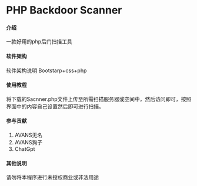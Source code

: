 # PHP Backdoor Scanner

#### 介绍
一款好用的php后门扫描工具

#### 软件架构
软件架构说明
Bootstarp+css+php

#### 使用教程
将下载的Sacnner.php文件上传至所需扫描服务器或空间中，然后访问即可，按照界面中的内容自己设置然后即可进行扫描。

#### 参与贡献
1.  AVANS无名
2.  AVANS狗子
3.  ChatGpt

#### 其他说明
请勿将本程序进行未授权商业或非法用途
